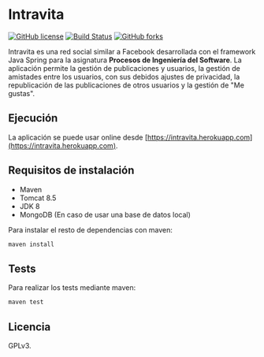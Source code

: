 # Intravita

[![GitHub license](https://img.shields.io/github/license/soker90/intravita.svg)](https://github.com/soker90/intravita/blob/master/LICENSE) [![Build Status](https://travis-ci.org/soker90/intravita.svg?branch=master)](https://travis-ci.org/soker90/intravita) [![GitHub forks](https://img.shields.io/github/forks/soker90/intravita.svg)](https://github.com/soker90/intravita/network)

Intravita es una red social similar a Facebook desarrollada con el framework Java Spring para la asignatura **Procesos de Ingeniería del Software**. La aplicación permite la gestión de publicaciones y usuarios, la gestión de amistades entre los usuarios, con sus debidos ajustes de privacidad, la republicación de las publicaciones de otros usuarios y la gestión de "Me gustas".

## Ejecución

La aplicación se puede usar online desde [https://intravita.herokuapp.com](https://intravita.herokuapp.com).

## Requisitos de instalación
- Maven
- Tomcat 8.5
- JDK 8
- MongoDB (En caso de usar una base de datos local)

Para instalar el resto de dependencias con maven:
```sh
maven install
```

## Tests
Para realizar los tests mediante maven:
```sh
maven test
```

## Licencia
GPLv3.
